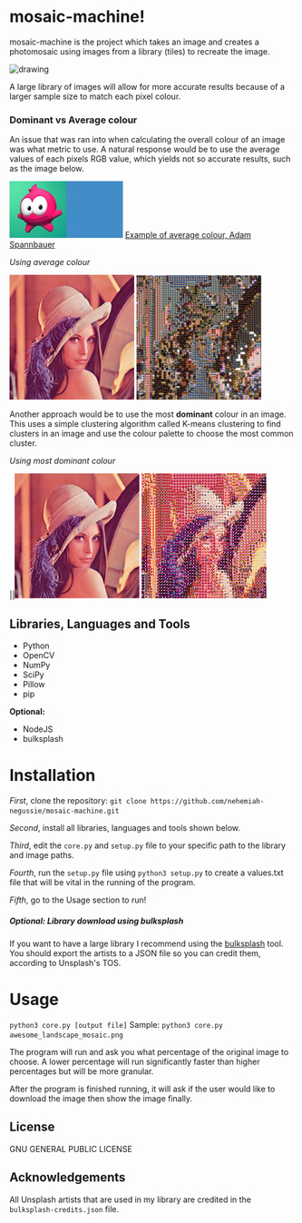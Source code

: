 # mosaic-machine!

mosaic-machine is the project which takes an image and creates a photomosaic using images from a library (tiles) to recreate the image. 


<img src="https://raw.githubusercontent.com/nehemiah-negussie/mosaic-machine/main/example/mona_mosaic.png" alt="drawing" width="400"/>

A large library of images will allow for more accurate results because of a larger sample size to match each pixel colour.

### Dominant vs Average colour
An issue that was ran into when calculating the overall colour of an image was what metric to use.  A natural response would be to use the average values of each pixels RGB value, which yields not so accurate results, such as the image below.

![](https://raw.githubusercontent.com/AdamSpannbauer/iphone_app_icon/master/readme/dom_color_k_1.jpg)
[Example of average colour, Adam Spannbauer](https://adamspannbauer.github.io/2018/03/02/app-icon-dominant-colors/)

*Using average colour*

![](https://raw.githubusercontent.com/nehemiah-negussie/mosaic-machine/main/example/lena.png) <img src="https://raw.githubusercontent.com/nehemiah-negussie/mosaic-machine/main/example/Screen%20Shot%202021-12-17%20at%2010.46.41%20PM.png" alt="drawing" width="220"/>

Another approach would be to use the most **dominant** colour in an image. This uses a simple clustering algorithm called K-means clustering to find clusters in an image and use the colour palette to choose the most common cluster.

*Using most dominant colour*

||![](https://raw.githubusercontent.com/nehemiah-negussie/mosaic-machine/main/example/lena.png) <img src="https://raw.githubusercontent.com/nehemiah-negussie/mosaic-machine/main/example/saved_final2.png" alt="drawing" width="220"/>
    
## Libraries, Languages and Tools
- Python
- OpenCV
- NumPy
- SciPy
- Pillow
- pip

**Optional:**
- NodeJS
- bulksplash
# Installation
*First*, clone the repository:
`git clone https://github.com/nehemiah-negussie/mosaic-machine.git	`

*Second*, install all libraries, languages and tools shown below.

*Third*, edit the `core.py` and `setup.py` file to your specific path to the library  and image paths.

*Fourth*, run the `setup.py` file using `python3 setup.py` to create a values.txt file that will be vital in the running of the program.

*Fifth*, go to the Usage section to run!
##### *Optional:* Library download using bulksplash
If you want to have a large library I recommend using the [bulksplash](https://github.com/MehediH/Bulksplash) tool.
You should export the artists to a JSON file so you can credit them, according to Unsplash's TOS.
# Usage

`python3 core.py [output file]`
Sample:
`python3 core.py awesome_landscape_mosaic.png`

The program will run and ask you what percentage of the original image to choose. A lower percentage will run significantly faster than higher percentages but will be more granular.

After the program is finished running, it will ask if the user would like to download the image then show the image finally.



## License

GNU GENERAL PUBLIC LICENSE
## Acknowledgements

All Unsplash artists that are used in my library are credited in the `bulksplash-credits.json` file.

